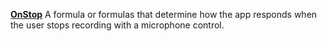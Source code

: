 [**OnStop**](properties-actions.md) A formula or formulas that determine how the app responds when the user stops recording with a microphone control.
